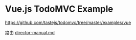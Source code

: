 # Vue.js TodoMVC Example

<https://github.com/tastejs/todomvc/tree/master/examples/vue>

路由 [director-manual.md](/javascript/router/director-manual.md)
